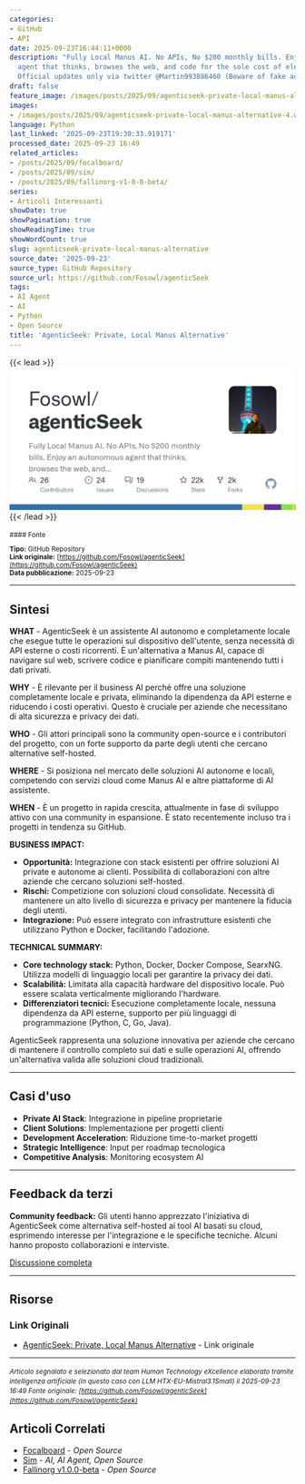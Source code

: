 ```yaml
---
categories:
- GitHub
- API
date: 2025-09-23T16:44:11+0000
description: "Fully Local Manus AI. No APIs, No $200 monthly bills. Enjoy an autonomous
  agent that thinks, browses the web, and code for the sole cost of electricity. \U0001F514
  Official updates only via twitter @Martin993886460 (Beware of fake account)"
draft: false
feature_image: /images/posts/2025/09/agenticseek-private-local-manus-alternative-4.webp
images:
- /images/posts/2025/09/agenticseek-private-local-manus-alternative-4.webp
language: Python
last_linked: '2025-09-23T19:30:33.919171'
processed_date: 2025-09-23 16:49
related_articles:
- /posts/2025/09/focalboard/
- /posts/2025/09/sim/
- /posts/2025/09/fallinorg-v1-0-0-beta/
series:
- Articoli Interessanti
showDate: true
showPagination: true
showReadingTime: true
showWordCount: true
slug: agenticseek-private-local-manus-alternative
source_date: '2025-09-23'
source_type: GitHub Repository
source_url: https://github.com/Fosowl/agenticSeek
tags:
- AI Agent
- AI
- Python
- Open Source
title: 'AgenticSeek: Private, Local Manus Alternative'
---
```


{{< lead >}}
![agenticSeek repository preview](/images/posts/2025/09/agenticseek-private-local-manus-alternative-4.webp)
{{< /lead >}}

<small>
#### Fonte

**Tipo:** GitHub Repository  
**Link originale:** [https://github.com/Fosowl/agenticSeek](https://github.com/Fosowl/agenticSeek)  
**Data pubblicazione:** 2025-09-23

</small>

---

## Sintesi

**WHAT** - AgenticSeek è un assistente AI autonomo e completamente locale che esegue tutte le operazioni sul dispositivo dell'utente, senza necessità di API esterne o costi ricorrenti. È un'alternativa a Manus AI, capace di navigare sul web, scrivere codice e pianificare compiti mantenendo tutti i dati privati.

**WHY** - È rilevante per il business AI perché offre una soluzione completamente locale e privata, eliminando la dipendenza da API esterne e riducendo i costi operativi. Questo è cruciale per aziende che necessitano di alta sicurezza e privacy dei dati.

**WHO** - Gli attori principali sono la community open-source e i contributori del progetto, con un forte supporto da parte degli utenti che cercano alternative self-hosted.

**WHERE** - Si posiziona nel mercato delle soluzioni AI autonome e locali, competendo con servizi cloud come Manus AI e altre piattaforme di AI assistente.

**WHEN** - È un progetto in rapida crescita, attualmente in fase di sviluppo attivo con una community in espansione. È stato recentemente incluso tra i progetti in tendenza su GitHub.

**BUSINESS IMPACT:**
- **Opportunità:** Integrazione con stack esistenti per offrire soluzioni AI private e autonome ai clienti. Possibilità di collaborazioni con altre aziende che cercano soluzioni self-hosted.
- **Rischi:** Competizione con soluzioni cloud consolidate. Necessità di mantenere un alto livello di sicurezza e privacy per mantenere la fiducia degli utenti.
- **Integrazione:** Può essere integrato con infrastrutture esistenti che utilizzano Python e Docker, facilitando l'adozione.

**TECHNICAL SUMMARY:**
- **Core technology stack:** Python, Docker, Docker Compose, SearxNG. Utilizza modelli di linguaggio locali per garantire la privacy dei dati.
- **Scalabilità:** Limitata alla capacità hardware del dispositivo locale. Può essere scalata verticalmente migliorando l'hardware.
- **Differenziatori tecnici:** Esecuzione completamente locale, nessuna dipendenza da API esterne, supporto per più linguaggi di programmazione (Python, C, Go, Java).

AgenticSeek rappresenta una soluzione innovativa per aziende che cercano di mantenere il controllo completo sui dati e sulle operazioni AI, offrendo un'alternativa valida alle soluzioni cloud tradizionali.

---

## Casi d'uso

- **Private AI Stack**: Integrazione in pipeline proprietarie
- **Client Solutions**: Implementazione per progetti clienti
- **Development Acceleration**: Riduzione time-to-market progetti
- **Strategic Intelligence**: Input per roadmap tecnologica
- **Competitive Analysis**: Monitoring ecosystem AI

---

## Feedback da terzi

**Community feedback:** Gli utenti hanno apprezzato l'iniziativa di AgenticSeek come alternativa self-hosted ai tool AI basati su cloud, esprimendo interesse per l'integrazione e le specifiche tecniche. Alcuni hanno proposto collaborazioni e interviste.

[Discussione completa](https://github.com/Fosowl/agenticSeek)

---


## Risorse

### Link Originali
- [AgenticSeek: Private, Local Manus Alternative](https://github.com/Fosowl/agenticSeek) - Link originale


---

*<small>Articolo segnalato e selezionato dal team Human Technology eXcellence elaborato tramite intelligenza artificiale (in questo caso con LLM HTX-EU-Mistral3.1Small) il 2025-09-23 16:49
Fonte originale: [https://github.com/Fosowl/agenticSeek](https://github.com/Fosowl/agenticSeek)</small>*

## Articoli Correlati

- [Focalboard](/posts/2025/09/focalboard/) - *Open Source*
- [Sim](/posts/2025/09/sim/) - *AI, AI Agent, Open Source*
- [Fallinorg v1.0.0-beta](/posts/2025/09/fallinorg-v1-0-0-beta/) - *Open Source*